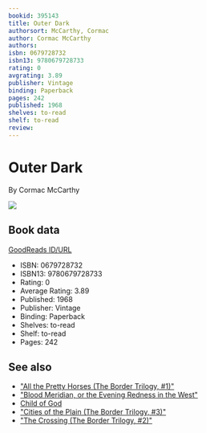 ```yaml
---
bookid: 395143
title: Outer Dark
authorsort: McCarthy, Cormac
author: Cormac McCarthy
authors: 
isbn: 0679728732
isbn13: 9780679728733
rating: 0
avgrating: 3.89
publisher: Vintage
binding: Paperback
pages: 242
published: 1968
shelves: to-read
shelf: to-read
review: 
---
```


# Outer Dark

By Cormac McCarthy

![](https://i.gr-assets.com/images/S/compressed.photo.goodreads.com/books/1442466522l/395143._SY475_.jpg)

## Book data

[GoodReads ID/URL](https://www.goodreads.com/book/show/395143)

- ISBN: 0679728732
- ISBN13: 9780679728733
- Rating: 0
- Average Rating: 3.89
- Published: 1968
- Publisher: Vintage
- Binding: Paperback
- Shelves: to-read
- Shelf: to-read
- Pages: 242


## See also

- ["All the Pretty Horses (The Border Trilogy, #1)"](All_the_Pretty_Horses_The_Border_Trilogy__1.md)
- ["Blood Meridian, or the Evening Redness in the West"](Blood_Meridian__or_the_Evening_Redness_in_the_West.md)
- [Child of God](Child_of_God.md)
- ["Cities of the Plain (The Border Trilogy, #3)"](Cities_of_the_Plain_The_Border_Trilogy__3.md)
- ["The Crossing (The Border Trilogy, #2)"](The_Crossing_The_Border_Trilogy__2.md)
